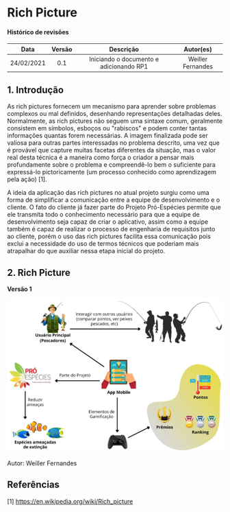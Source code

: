 # Rich Picture

#### Histórico de revisões
|   Data   |  Versão  |        Descrição       |          Autor(es)          |
|:--------:|:--------:|:----------------------:|:---------------------------:|
|24/02/2021|   0.1    | Iniciando o documento e adicionando RP1 |  Weiller Fernandes  |

## 1. Introdução

As rich pictures fornecem um mecanismo para aprender sobre problemas complexos ou mal definidos, desenhando representações detalhadas deles. Normalmente, as rich pictures não seguem uma sintaxe comum, geralmente consistem em símbolos, esboços ou "rabiscos" e podem conter tantas informações quantas forem necessárias. A imagem finalizada pode ser valiosa para outras partes interessadas no problema descrito, uma vez que é provável que capture muitas facetas diferentes da situação, mas o valor real desta técnica é a maneira como força o criador a pensar mais profundamente sobre o problema e compreendê-lo bem o suficiente para expressá-lo pictoricamente (um processo conhecido como aprendizagem pela ação) [1].

A ideia da aplicação das rich pictures no atual projeto surgiu como uma forma de simplificar a comunicação entre a equipe de desenvolvimento e o cliente. O fato do cliente já fazer parte do Projeto Pró-Espécies permite que ele transmita todo o conhecimento necessário para que a equipe de desenvolvimento seja capaz de criar o aplicativo, assim como a equipe também é capaz de realizar o processo de engenharia de requisitos junto ao cliente, porém o uso das rich pictures facilita essa comunicação pois exclui a necessidade do uso de termos técnicos que poderiam mais atrapalhar do que auxiliar nessa etapa inicial do projeto.

## 2. Rich Picture

**Versão 1**

![Rich Picture 1.0](../img/rich_picture_1.jpg)

Autor: Weiller Fernandes

## Referências

[1] https://en.wikipedia.org/wiki/Rich_picture
